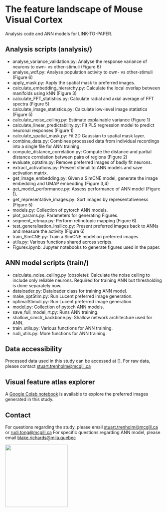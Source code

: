 # The feature landscape of Mouse Visual Cortex
Analysis code and ANN models for LINK-TO-PAPER.

## Analysis scripts (analysis/)

- analyse_variance_validation.py: Analyse the response variance of neurons to own- vs other-stimuli (Figure 6)
- analyse_wdf.py: Analyse population activity to own- vs other-stimuli (Figure 6)
- apply_mask.py: Apply the spatial mask to preferred images.
- calculate_embedding_hierarchy.py: Calculate the local overlap between manifolds using kNN (Figure 3)
- calculate_FFT_statistics.py: Calculate radial and axial average of FFT spectra (Figure 5)
- calculate_image_statistics.py: Calculate low-level image statistics (Figure 5)
- calculate_noise_ceiling.py: Estimate explainable variance (Figure 1)
- calculate_linear_predictability.py: Fit PLS regression model to predict neuronal responses (Figure 1)
- calculate_spatial_mask.py: Fit 2D Gaussian to spatial mask layer.
- combine_data.py: Combines processed data from individual recordings into a single file for ANN training.
- compute_distance_correlation.py: Compute the distance and partial distance correlation between pairs of regions (Figure 2)
- evaluate_optstim.py: Remove preferred images of badly fit neurons.
- extract_activations.py: Present stimuli to ANN models and save activation matrix.
- get_image_embedding.py: Given a SimCNE model, generate the image embedding and UMAP embedding (Figure 3,4)
- get_model_performance.py: Assess performance of ANN model (Figure 1).
- get_representative_images.py: Sort images by representativeness (Figure 5)
- models.py: Collection of pytorch ANN models.
- plot_params.py: Parameters for generating Figures.
- segment_retmap.py: Perform retinotopic mapping (Figure 6).
- test_generalisation_insilico.py: Present preferred images back to ANNs and measure the activity (Figure 6)
- train_SimCNE.py: Train a SimCNE model on preferred images.
- utils.py: Various functions shared across scripts.
- Figurex.ipynb: Jupyter notebooks to generate figures used in the paper.

## ANN model scripts (train/)

- calculate_noise_ceiling.py (obsolete): Calculate the noise ceiling to include only reliable neurons. Required for training ANN but thresholding is done separately now.
- dataloader.py: Dataloader class for training ANN model.
- make_optStim.py: Run Lucent preferred image generation.
- optimalStimuli.py: Run Lucent preferred image generation.
- model.py: Collection of pytoch ANN models.
- save_full_model_rt.py: Runs ANN training.
- shallow_simclr_backbone.py: Shallow network architecture used for ANN.
- train_utils.py: Various functions for ANN training.
- rudi_utils.py: More functions for ANN training.

## Data accessibility

Processed data used in this study can be accessed at []. For raw data, please contact stuart.trenholm@mcgill.ca

## Visual feature atlas explorer

A [Google Colab notebook](https://colab.research.google.com/drive/1DOt-KBKAFenmBIaDJ763ARsAvo8HDFzc?usp=sharing) is available to explore the preferred images generated in this study.

## Contact

For questions regarding the study, please email stuart.trenholm@mcgill.ca or rudi.tong@mcgill.ca
For specific questions regarding ANN model, please email blake.richards@mila.quebec

<a href="http://www.trenholmlab.com/">
<img src="https://raw.githubusercontent.com/ruditong/MouseFeatureLandscape/main/images/QR_trenholmlab.png?token=GHSAT0AAAAAACIKL5AEKY57YKVLR7Y64CEQZI4FQVQ" width="200" alt=""></img>
</a>
